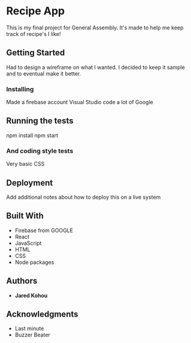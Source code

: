

# Recipe App

This is my final project for General Assembly. It's made to help me keep track of recipe's I like!

## Getting Started

Had to design a wireframe on what I wanted. I decided to keep it sample and to eventual make it better.

### Installing

Made a firebase account
Visual Studio code
a lot of Google

## Running the tests

npm install
npm start


### And coding style tests

Very basic CSS

## Deployment

Add additional notes about how to deploy this on a live system

## Built With

* Firebase from GOOGLE
* React
* JavaScript
* HTML
* CSS
* Node packages



## Authors

* **Jared Kohou** 


## Acknowledgments

* Last minute
* Buzzer Beater


